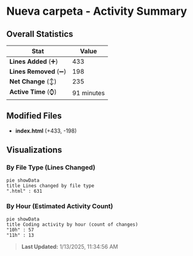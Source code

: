 # Nueva carpeta - Activity Summary 

## Overall Statistics

| Stat                   | Value                                                             |
| ---------------------- | ----------------------------------------------------------------- |
| **Lines Added** (➕)   | 433                                          |
| **Lines Removed** (➖) | 198                                        |
| **Net Change** (↕)    | 235                |
| **Active Time** (⌚)   | 91 minutes |


## Modified Files
- **index.html** (+433, -198)

## Visualizations

### By File Type (Lines Changed)

```mermaid
pie showData
title Lines changed by file type
".html" : 631
```

### By Hour (Estimated Activity Count)

```mermaid
pie showData
title Coding activity by hour (count of changes)
"10h" : 57
"11h" : 13
```


> **Last Updated:** 1/13/2025, 11:34:56 AM